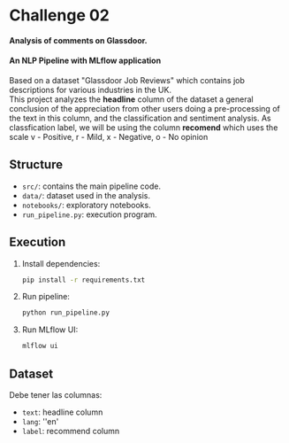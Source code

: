 # Challenge 02
#### Analysis of comments on Glassdoor. 
#### An NLP Pipeline with MLflow application

Based on a dataset "Glassdoor Job Reviews" which contains job descriptions for various industries in the UK.  
This project analyzes the **headline** column of the dataset a general conclusion of the appreciation from other users doing a pre-processing of the text in this column, and the classification and sentiment analysis. 
As classfication label, we will be using the column **recomend** which uses the scale v - Positive, r - Mild, x - Negative, o - No opinion 


## Structure 
- `src/`: contains the main pipeline code. 
- `data/`: dataset used in the analysis. 
- `notebooks/`: exploratory notebooks. 
- `run_pipeline.py`: execution program. 

## Execution

1. Install dependencies:
   ```bash
   pip install -r requirements.txt
   ```

2. Run pipeline:
   ```bash
   python run_pipeline.py
   ```

3. Run MLflow UI:
   ```bash
   mlflow ui
   ```

## Dataset
Debe tener las columnas:
- `text`: headline column
- `lang`: ''en'
- `label`: recommend column
